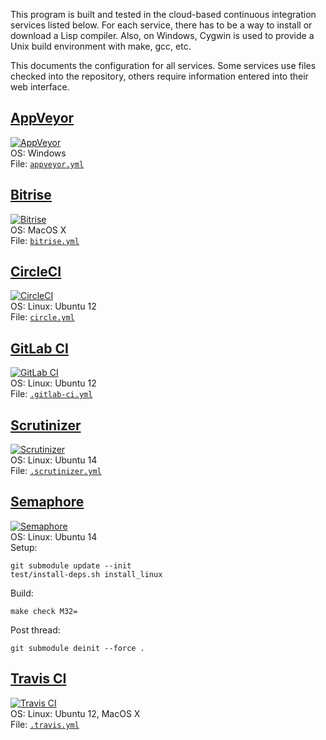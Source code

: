 This program is built and tested in the cloud-based continuous
integration services listed below.  For each service, there has to be
a way to install or download a Lisp compiler.  Also, on Windows,
Cygwin is used to provide a Unix build environment with make, gcc,
etc.

This documents the configuration for all services.  Some services use
files checked into the repository, others require information entered
into their web interface.

## [AppVeyor](http://appveyor.com/)
[![AppVeyor](https://ci.appveyor.com/api/projects/status/r8wuvf0n0obp3n14)](https://ci.appveyor.com/project/larsbrinkhoff/lbforth/history)  
OS: Windows  
File: [`appveyor.yml`](https://github.com/larsbrinkhoff/lbForth/blob/master/appveyor.yml)

## [Bitrise](http://bitrise.io/)
[![Bitrise](https://www.bitrise.io/app/663938c8cb3bee14.svg?token=34FFBj3CLaI1yWXqou5JEg&branch=master)](https://www.bitrise.io/app/663938c8cb3bee14)  
OS: MacOS X  
File: [`bitrise.yml`](https://github.com/larsbrinkhoff/lbForth/blob/master/bitrise.yml)

## [CircleCI](http://circleci.com/)
[![CircleCI](https://circleci.com/gh/larsbrinkhoff/lbForth.svg?style=svg)](https://circleci.com/gh/larsbrinkhoff/lbForth)  
OS: Linux: Ubuntu 12  
File: [`circle.yml`](https://github.com/larsbrinkhoff/lbForth/blob/master/circle.yml)

## [GitLab CI](http://gitlab.com/)
[![GitLab CI](https://gitlab.com/larsbrinkhoff/lbForth/badges/master/build.svg)](https://gitlab.com/larsbrinkhoff/lbForth/commits/master)  
OS: Linux: Ubuntu 12  
File: [`.gitlab-ci.yml`](https://github.com/larsbrinkhoff/lbForth/blob/master/.gitlab-ci.yml)

## [Scrutinizer](http://scrutinizer-ci.com/)
[![Scrutinizer](https://scrutinizer-ci.com/g/larsbrinkhoff/lbForth/badges/build.png)](https://scrutinizer-ci.com/g/larsbrinkhoff/lbForth/)  
OS: Linux: Ubuntu 14  
File: [`.scrutinizer.yml`](https://github.com/larsbrinkhoff/lbForth/blob/master/.scrutinizer.yml)

## [Semaphore](http://semaphoreci.com/)
[![Semaphore](https://semaphoreci.com/api/v1/projects/726d1f9e-ae3a-4ef6-b109-39b2eeef14b1/531496/badge.svg)](https://semaphoreci.com/larsbrinkhoff/lbforth)  
OS: Linux: Ubuntu 14  
Setup:

    git submodule update --init
    test/install-deps.sh install_linux

Build:

    make check M32=

Post thread:

    git submodule deinit --force .

## [Travis CI](http://travis-ci.org/)
[![Travis CI](https://travis-ci.org/larsbrinkhoff/lbForth.svg?branch=master)](https://travis-ci.org/larsbrinkhoff/lbForth)  
OS: Linux: Ubuntu 12, MacOS X  
File: [`.travis.yml`](https://github.com/larsbrinkhoff/lbForth/blob/master/.travis.yml)
